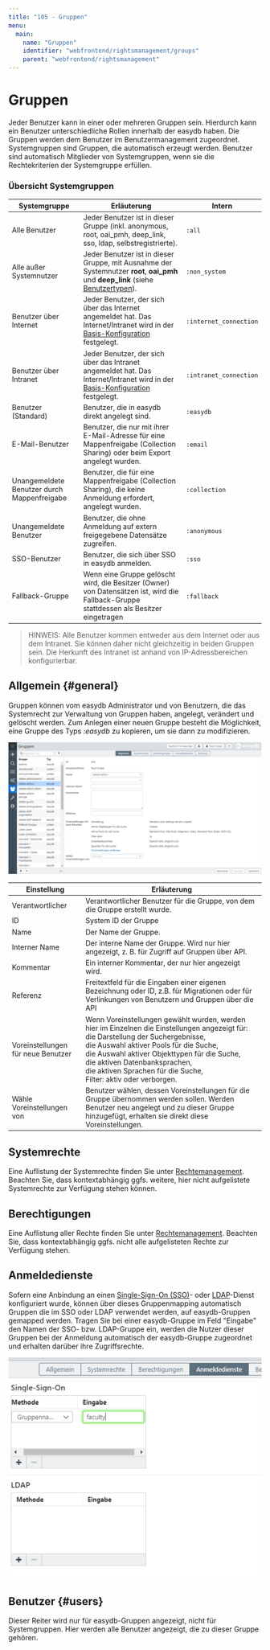 ```yaml
---
title: "105 - Gruppen"
menu:
  main:
    name: "Gruppen"
    identifier: "webfrontend/rightsmanagement/groups"
    parent: "webfrontend/rightsmanagement"
---
```

# Gruppen

Jeder Benutzer kann in einer oder mehreren Gruppen sein. Hierdurch kann ein Benutzer unterschiedliche Rollen innerhalb der easydb haben. Die Gruppen werden dem Benutzer im Benutzermanagement zugeordnet. Systemgruppen sind Gruppen, die automatisch erzeugt werden. Benutzer sind automatisch Mitglieder von Systemgruppen, wenn sie die Rechtekriterien der Systemgruppe erfüllen.


### Übersicht Systemgruppen

| Systemgruppe | Erläuterung | Intern |
|--------------|-------------|--------|
| Alle Benutzer | Jeder Benutzer ist in dieser Gruppe (inkl. anonymous, root, oai_pmh, deep_link, sso, ldap, selbstregistrierte). | `:all` |
| Alle außer Systemnutzer | Jeder Benutzer ist in dieser Gruppe, mit Ausnahme der Systemnutzer **root**, **oai_pmh** und **deep_link** (siehe [Benutzertypen](../users/#benutzertypen)). | `:non_system` |
| Benutzer über Internet | Jeder Benutzer, der sich über das Internet angemeldet hat. Das Internet/Intranet wird in der [Basis-Konfiguration](../../administration/base-config) festgelegt. | `:internet_connection` |
| Benutzer über Intranet | Jeder Benutzer, der sich über das Intranet angemeldet hat. Das Internet/Intranet wird in der [Basis-Konfiguration](../../administration/base-config) festgelegt. | `:intranet_connection` |
| Benutzer (Standard) | Benutzer, die in easydb direkt angelegt sind. | `:easydb` |
| E-Mail-Benutzer | Benutzer, die nur mit ihrer E-Mail-Adresse für eine Mappenfreigabe (Collection Sharing) oder beim Export angelegt wurden. | `:email` |
| Unangemeldete Benutzer durch Mappenfreigabe | Benutzer, die für eine Mappenfreigabe (Collection Sharing), die keine Anmeldung erfordert, angelegt wurden. | `:collection` |
| Unangemeldete Benutzer | Benutzer, die ohne Anmeldung auf extern freigegebene Datensätze zugreifen. | `:anonymous` |
| SSO-Benutzer | Benutzer, die sich über SSO in easydb anmelden. | `:sso` |
| Fallback-Gruppe | Wenn eine Gruppe gelöscht wird, die Besitzer (Owner) von Datensätzen ist, wird die Fallback-Gruppe stattdessen als Besitzer eingetragen | `:fallback` |


> HINWEIS: Alle Benutzer kommen entweder aus dem Internet oder aus dem Intranet. Sie können daher nicht gleichzeitig in beiden Gruppen sein. Die Herkunft des Intranet ist anhand von IP-Adressbereichen konfigurierbar.

## Allgemein {#general}

Gruppen können vom easydb Administrator und von Benutzern, die das Systemrecht zur Verwaltung von Gruppen haben, angelegt, verändert und gelöscht werden. Zum Anlegen einer neuen Gruppe besteht die Möglichkeit, eine Gruppe des Typs *:easydb* zu kopieren, um sie dann zu modifizieren.

![](rights_groups_de.jpg)

|Einstellung|Erläuterung|
|---|---|
|Verantwortlicher|Verantwortlicher Benutzer für die Gruppe, von dem die Gruppe erstellt wurde. |
|ID| System ID der Gruppe|
|Name|Der Name der Gruppe.|
|Interner Name|Der interne Name der Gruppe. Wird nur hier angezeigt, z. B. für Zugriff auf Gruppen über API.|
|Kommentar|Ein interner Kommentar, der nur hier angezeigt wird.|
|Referenz| Freitextfeld für die Eingaben einer eigenen Bezeichnung oder ID, z.B. für Migrationen oder für Verlinkungen von Benutzern und Gruppen über die API |
|Voreinstellungen für neue Benutzer|Wenn Voreinstellungen gewählt wurden, werden hier im Einzelnen die Einstellungen angezeigt für: <br> die Darstellung der Suchergebnisse, <br> die Auswahl aktiver Pools für die Suche, <br> die Auswahl aktiver Objekttypen für die Suche, <br> die aktiven Datenbanksprachen, <br> die aktiven Sprachen für die Suche, <br> Filter: aktiv oder verborgen.|
|Wähle Voreinstellungen von|Benutzer wählen, dessen Voreinstellungen für die Gruppe übernommen werden sollen. Werden Benutzer neu angelegt und zu dieser Gruppe hinzugefügt, erhalten sie direkt diese Voreinstellungen. |

## Systemrechte

Eine Auflistung der Systemrechte finden Sie unter [Rechtemanagement](/de/webfrontend/rightsmanagement). Beachten Sie, dass kontextabhängig ggfs. weitere, hier nicht aufgelistete Systemrechte zur Verfügung stehen können.

## Berechtigungen

Eine Auflistung aller Rechte finden Sie unter [Rechtemanagement](/de/webfrontend/rightsmanagement). Beachten Sie, dass kontextabhängig ggfs. nicht alle aufgelisteten Rechte zur Verfügung stehen.

## Anmeldedienste
Sofern eine Anbindung an einen [Single-Sign-On (SSO)](/en/sysadmin/konfiguration/recipes/sso)- oder [LDAP](/en/sysadmin/konfiguration/easydb-server.yml/ldap)-Dienst konfiguriert wurde, können über dieses Gruppenmapping automatisch Gruppen die im SSO oder LDAP verwendet werden, auf easydb-Gruppen gemapped werden. Tragen Sie bei einer easydb-Gruppe im Feld "Eingabe" den Namen der SSO- bzw. LDAP-Gruppe ein, werden die Nutzer dieser Gruppen bei der Anmeldung automatisch der easydb-Gruppe zugeordnet und erhalten darüber ihre Zugriffsrechte.

![](anmeldedienste_de.png)

## Benutzer {#users}

Dieser Reiter wird nur für easydb-Gruppen angezeigt, nicht für Systemgruppen. Hier werden alle Benutzer angezeigt, die zu dieser Gruppe gehören.

